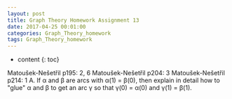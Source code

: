 ```yaml
---
layout: post
title: Graph Theory Homework Assignment 13
date: 2017-04-25 00:01:00
categories: Graph_Theory_homework
tags: Graph_Theory_homework  
---
```

* content
{: toc}


Matoušek-Nešetřil p195: 2, 6
Matoušek-Nešetřil p204: 3
Matoušek-Nešetřil p214: 1
A. If α and β are arcs with α(1) = β(0), then explain in detail how to "glue" α and β to get an arc γ so that γ(0) = α(0) and γ(1) = β(1).